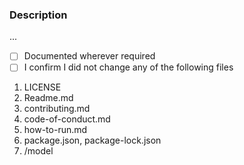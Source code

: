 ### Description
...

- [ ] Documented wherever required
- [ ] I confirm I did not change any of the following files
1. LICENSE
2. Readme.md
3. contributing.md
4. code-of-conduct.md
5. how-to-run.md
6. package.json, package-lock.json
7. /model
